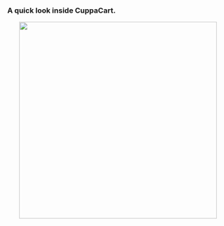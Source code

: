 ### A quick look inside CuppaCart.
<div align="center">
  <a href="https://drive.google.com/file/d/1AnIBsx7XB_nyrPn20oZJWcIFDLxP4_uA/view?usp=drive_link" target="_blank">
      <img src="https://drive.google.com/uc?id=1OLTDf0vlP11nZU9ZbjbUviKmPH_7ric0" height="450"/>
  </a>
</div>

